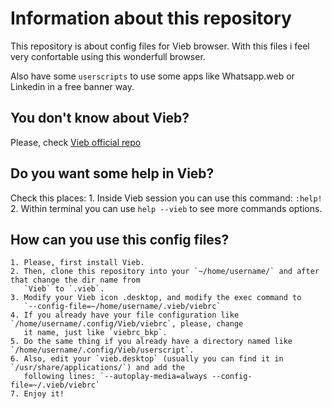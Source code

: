 
# Information about this repository

This repository is about config files for Vieb browser. With this files i feel very confortable using this
wonderfull browser. 

Also have some `userscripts` to use some apps like Whatsapp.web or Linkedin in a free banner way. 

## You don't know about Vieb?

Please, check [Vieb official repo](https://github.com/Jelmerro/Vieb)

## Do you want some help in Vieb?

Check this places: 
    1. Inside Vieb session you can use this command: `:help!` 
    2. Within terminal you can use `help --vieb` to see more commands options. 

## How can you use this config files?

    1. Please, first install Vieb. 
    2. Then, clone this repository into your `~/home/username/` and after that change the dir name from
       `Vieb` to `.vieb`. 
    3. Modify your Vieb icon .desktop, and modify the exec command to
       `--config-file=~/home/username/.vieb/viebrc`
    4. If you already have your file configuration like `/home/username/.config/Vieb/viebrc`, please, change
       it name, just like `viebrc_bkp`.
    5. Do the same thing if you already have a directory named like `/home/username/.config/Vieb/userscript`. 
    6. Also, edit your `vieb.desktop` (usually you can find it in `/usr/share/applications/`) and add the
       following lines: `--autoplay-media=always --config-file=~/.vieb/viebrc`
    7. Enjoy it!

